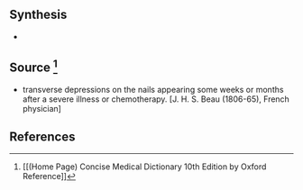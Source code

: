 ## Synthesis
- 
## Source [^1]
- transverse depressions on the nails appearing some weeks or months after a severe illness or chemotherapy. \[J. H. S. Beau (1806-65), French physician]
## References

[^1]: [[(Home Page) Concise Medical Dictionary 10th Edition by Oxford Reference]]